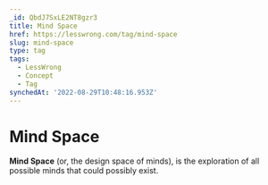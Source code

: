 ```yaml
---
_id: QbdJ7SxLE2NT8gzr3
title: Mind Space
href: https://lesswrong.com/tag/mind-space
slug: mind-space
type: tag
tags:
  - LessWrong
  - Concept
  - Tag
synchedAt: '2022-08-29T10:48:16.953Z'
---
```

# Mind Space

**Mind Space** (or, the design space of minds), is the exploration of all possible minds that could possibly exist.